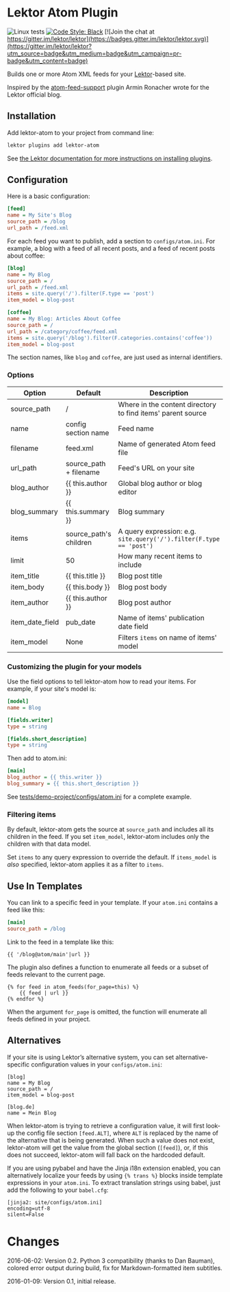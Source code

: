 # Lektor Atom Plugin

![Linux tests](https://github.com/lektor/lektor-atom/workflows/Linux%20tests/badge.svg)
[![Code Style: Black](https://img.shields.io/badge/code%20style-black-000000.svg)](https://github.com/psf/black)
[![Join the chat at https://gitter.im/lektor/lektor](https://badges.gitter.im/lektor/lektor.svg)](https://gitter.im/lektor/lektor?utm_source=badge&utm_medium=badge&utm_campaign=pr-badge&utm_content=badge)

Builds one or more Atom XML feeds for your [Lektor](https://www.getlektor.com/)-based site.

Inspired by the [atom-feed-support](https://github.com/lektor/lektor-website/tree/master/packages/atom-feed-support) plugin Armin Ronacher wrote for the Lektor official blog.

## Installation

Add lektor-atom to your project from command line:

```sh
lektor plugins add lektor-atom
```

See [the Lektor documentation for more instructions on installing plugins](https://www.getlektor.com/docs/plugins/).

## Configuration

Here is a basic configuration:

```ini
[feed]
name = My Site's Blog
source_path = /blog
url_path = /feed.xml
```

For each feed you want to publish, add a section to `configs/atom.ini`. For example, a blog with a feed of all recent posts, and a feed of recent posts about coffee:

```ini
[blog]
name = My Blog
source_path = /
url_path = /feed.xml
items = site.query('/').filter(F.type == 'post')
item_model = blog-post

[coffee]
name = My Blog: Articles About Coffee
source_path = /
url_path = /category/coffee/feed.xml
items = site.query('/blog').filter(F.categories.contains('coffee'))
item_model = blog-post
```

The section names, like `blog` and `coffee`, are just used as internal identifiers.

### Options

|Option               | Default    | Description
|---------------------|------------|-------------------------------------------------------------------------
|source\_path         | /                      | Where in the content directory to find items' parent source
|name                 | config section name    | Feed name
|filename             | feed.xml               | Name of generated Atom feed file
|url\_path            | source_path + filename | Feed's URL on your site
|blog\_author         | {{ this.author }}      | Global blog author or blog editor
|blog\_summary        | {{ this.summary }}     | Blog summary
|items                | source_path's children | A query expression: e.g. `site.query('/').filter(F.type == 'post')`
|limit                | 50                     | How many recent items to include
|item\_title          | {{ this.title }}       | Blog post title
|item\_body           | {{ this.body }}        | Blog post body
|item\_author         | {{ this.author }}      | Blog post author
|item\_date\_field    | pub\_date              | Name of items' publication date field
|item\_model          | None                   | Filters `items` on name of items' model

### Customizing the plugin for your models

Use the field options to tell lektor-atom how to read your items. For example, if your site's model is:

```ini
[model]
name = Blog

[fields.writer]
type = string

[fields.short_description]
type = string
```

Then add to atom.ini:

```ini
[main]
blog_author = {{ this.writer }}
blog_summary = {{ this.short_description }}
```

See [tests/demo-project/configs/atom.ini](https://github.com/ajdavis/lektor-atom/blob/master/tests/demo-project/configs/atom.ini) for a complete example.

### Filtering items

By default, lektor-atom gets the source at `source_path` and includes all its children in the feed. If you set `item_model`, lektor-atom includes only the children with that data model.

Set `items` to any query expression to override the default. If `items_model` is *also* specified, lektor-atom applies it as a filter to `items`.

## Use In Templates

You can link to a specific feed in your template. If your `atom.ini` contains a feed like this:

```ini
[main]
source_path = /blog
```

Link to the feed in a template like this:

```
{{ '/blog@atom/main'|url }}
```

The plugin also defines a function to enumerate all feeds or a subset of feeds
relevant to the current page.

```
{% for feed in atom_feeds(for_page=this) %}
    {{ feed | url }}
{% endfor %}
```

When the argument `for_page` is omitted, the function will enumerate all feeds
defined in your project.

## Alternatives

If your site is using Lektor’s alternative system, you can set
alternative-specific configuration values in your `configs/atom.ini`:

```
[blog]
name = My Blog
source_path = /
item_model = blog-post

[blog.de]
name = Mein Blog
```

When lektor-atom is trying to retrieve a configuration value, it will first
look-up the config file section `[feed.ALT]`, where `ALT` is replaced by the
name of the alternative that is being generated. When such a value does not
exist, lektor-atom will get the value from the global section (`[feed]`), or, if
this does not succeed, lektor-atom will fall back on the hardcoded default.

If you are using pybabel and have the Jinja i18n extension enabled, you can
alternatively localize your feeds by using `{% trans %}` blocks inside template
expressions in your `atom.ini`. To extract translation strings using babel, just
add the following to your `babel.cfg`:

```
[jinja2: site/configs/atom.ini]
encoding=utf-8
silent=False
```

# Changes

2016-06-02: Version 0.2. Python 3 compatibility (thanks to Dan Bauman),
colored error output during build, fix for Markdown-formatted item subtitles.

2016-01-09: Version 0.1, initial release.
